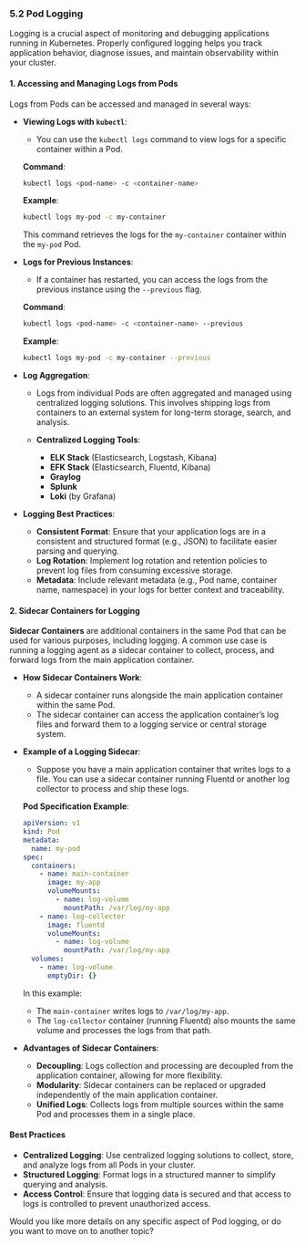 ### **5.2 Pod Logging**

Logging is a crucial aspect of monitoring and debugging applications running in Kubernetes. Properly configured logging helps you track application behavior, diagnose issues, and maintain observability within your cluster.

#### **1. Accessing and Managing Logs from Pods**

Logs from Pods can be accessed and managed in several ways:

- **Viewing Logs with `kubectl`**:

  - You can use the `kubectl logs` command to view logs for a specific container within a Pod.

  **Command**:

  ```bash
  kubectl logs <pod-name> -c <container-name>
  ```

  **Example**:

  ```bash
  kubectl logs my-pod -c my-container
  ```

  This command retrieves the logs for the `my-container` container within the `my-pod` Pod.

- **Logs for Previous Instances**:

  - If a container has restarted, you can access the logs from the previous instance using the `--previous` flag.

  **Command**:

  ```bash
  kubectl logs <pod-name> -c <container-name> --previous
  ```

  **Example**:

  ```bash
  kubectl logs my-pod -c my-container --previous
  ```

- **Log Aggregation**:

  - Logs from individual Pods are often aggregated and managed using centralized logging solutions. This involves shipping logs from containers to an external system for long-term storage, search, and analysis.

  - **Centralized Logging Tools**:
    - **ELK Stack** (Elasticsearch, Logstash, Kibana)
    - **EFK Stack** (Elasticsearch, Fluentd, Kibana)
    - **Graylog**
    - **Splunk**
    - **Loki** (by Grafana)

- **Logging Best Practices**:
  - **Consistent Format**: Ensure that your application logs are in a consistent and structured format (e.g., JSON) to facilitate easier parsing and querying.
  - **Log Rotation**: Implement log rotation and retention policies to prevent log files from consuming excessive storage.
  - **Metadata**: Include relevant metadata (e.g., Pod name, container name, namespace) in your logs for better context and traceability.

#### **2. Sidecar Containers for Logging**

**Sidecar Containers** are additional containers in the same Pod that can be used for various purposes, including logging. A common use case is running a logging agent as a sidecar container to collect, process, and forward logs from the main application container.

- **How Sidecar Containers Work**:

  - A sidecar container runs alongside the main application container within the same Pod.
  - The sidecar container can access the application container’s log files and forward them to a logging service or central storage system.

- **Example of a Logging Sidecar**:

  - Suppose you have a main application container that writes logs to a file. You can use a sidecar container running Fluentd or another log collector to process and ship these logs.

  **Pod Specification Example**:

  ```yaml
  apiVersion: v1
  kind: Pod
  metadata:
    name: my-pod
  spec:
    containers:
      - name: main-container
        image: my-app
        volumeMounts:
          - name: log-volume
            mountPath: /var/log/my-app
      - name: log-collector
        image: fluentd
        volumeMounts:
          - name: log-volume
            mountPath: /var/log/my-app
    volumes:
      - name: log-volume
        emptyDir: {}
  ```

  In this example:

  - The `main-container` writes logs to `/var/log/my-app`.
  - The `log-collector` container (running Fluentd) also mounts the same volume and processes the logs from that path.

- **Advantages of Sidecar Containers**:
  - **Decoupling**: Logs collection and processing are decoupled from the application container, allowing for more flexibility.
  - **Modularity**: Sidecar containers can be replaced or upgraded independently of the main application container.
  - **Unified Logs**: Collects logs from multiple sources within the same Pod and processes them in a single place.

#### **Best Practices**

- **Centralized Logging**: Use centralized logging solutions to collect, store, and analyze logs from all Pods in your cluster.
- **Structured Logging**: Format logs in a structured manner to simplify querying and analysis.
- **Access Control**: Ensure that logging data is secured and that access to logs is controlled to prevent unauthorized access.

Would you like more details on any specific aspect of Pod logging, or do you want to move on to another topic?
